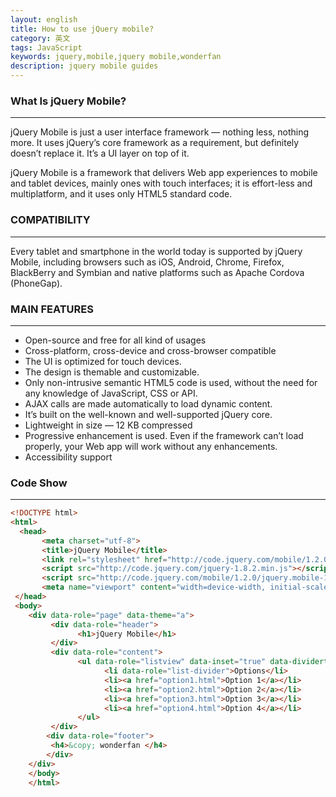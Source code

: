 ```yaml
---
layout: english
title: How to use jQuery mobile?
category: 英文
tags: JavaScript
keywords: jquery,mobile,jquery mobile,wonderfan
description: jquery mobile guides
---
```


### What Is jQuery Mobile?
---
jQuery Mobile is just a user interface framework — nothing less, nothing more. It uses jQuery’s core framework as a requirement, but definitely doesn’t replace it. It’s a UI layer on top of it. 

jQuery Mobile is a framework that delivers Web app experiences to mobile and tablet devices, mainly ones with touch interfaces; it is effort-less and multiplatform, and it uses only HTML5 standard code.

### COMPATIBILITY
---
Every tablet and smartphone in the world today is supported by jQuery Mobile, including browsers such as iOS, Android, Chrome, Firefox, BlackBerry and Symbian and native platforms such as Apache Cordova (PhoneGap).

### MAIN FEATURES
---
- Open-source and free for all kind of usages
- Cross-platform, cross-device and cross-browser compatible
- The UI is optimized for touch devices.
- The design is themable and customizable.
- Only non-intrusive semantic HTML5 code is used, without the need for any knowledge of JavaScript, CSS or API.
- AJAX calls are made automatically to load dynamic content.
- It’s built on the well-known and well-supported jQuery core.
- Lightweight in size — 12 KB compressed
- Progressive enhancement is used. Even if the framework can’t load properly, your Web app will work without any enhancements.
- Accessibility support

### Code Show
---
```html
<!DOCTYPE html> 
<html> 
  <head> 
       <meta charset="utf-8"> 
       <title>jQuery Mobile</title> 
       <link rel="stylesheet" href="http://code.jquery.com/mobile/1.2.0/jquery.mobile-1.2.0.min.css">
       <script src="http://code.jquery.com/jquery-1.8.2.min.js"></script> 
       <script src="http://code.jquery.com/mobile/1.2.0/jquery.mobile-1.2.0.min.js"></script>
       <meta name="viewport" content="width=device-width, initial-scale=1">
 </head> 
 <body> 
    <div data-role="page" data-theme="a"> 
         <div data-role="header"> 
               <h1>jQuery Mobile</h1> 
         </div> 
         <div data-role="content">      
               <ul data-role="listview" data-inset="true" data-dividertheme="b"> 
                     <li data-role="list-divider">Options</li> 
                     <li><a href="option1.html">Option 1</a></li> 
                     <li><a href="option2.html">Option 2</a></li> 
                     <li><a href="option3.html">Option 3</a></li> 
                     <li><a href="option4.html">Option 4</a></li> 
               </ul>           
         </div>   
        <div data-role="footer">
         <h4>&copy; wonderfan </h4>
        </div> 
    </div> 
    </body> 
    </html>
```
